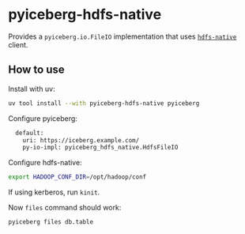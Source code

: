 # pyiceberg-hdfs-native

Provides a `pyiceberg.io.FileIO` implementation that uses
[`hdfs-native`](https://github.com/Kimahriman/hdfs-native) client.

## How to use

Install with uv:

```bash
uv tool install --with pyiceberg-hdfs-native pyiceberg
```

Configure pyiceberg:

```bash
  default:
    uri: https://iceberg.example.com/
    py-io-impl: pyiceberg_hdfs_native.HdfsFileIO
```

Configure hdfs-native:

```bash
export HADOOP_CONF_DIR=/opt/hadoop/conf
```

If using kerberos, run `kinit`.

Now `files` command should work:

```
pyiceberg files db.table
```
